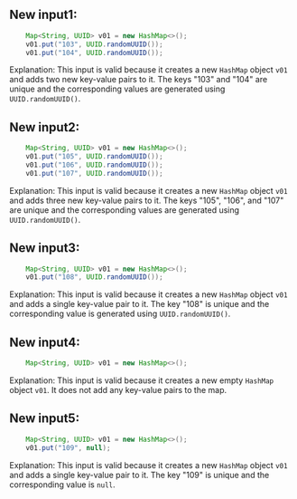 ## New input1:
```java
    Map<String, UUID> v01 = new HashMap<>();
    v01.put("103", UUID.randomUUID());
    v01.put("104", UUID.randomUUID());
```
Explanation: This input is valid because it creates a new `HashMap` object `v01` and adds two new key-value pairs to it. The keys "103" and "104" are unique and the corresponding values are generated using `UUID.randomUUID()`.

## New input2:
```java
    Map<String, UUID> v01 = new HashMap<>();
    v01.put("105", UUID.randomUUID());
    v01.put("106", UUID.randomUUID());
    v01.put("107", UUID.randomUUID());
```
Explanation: This input is valid because it creates a new `HashMap` object `v01` and adds three new key-value pairs to it. The keys "105", "106", and "107" are unique and the corresponding values are generated using `UUID.randomUUID()`.

## New input3:
```java
    Map<String, UUID> v01 = new HashMap<>();
    v01.put("108", UUID.randomUUID());
```
Explanation: This input is valid because it creates a new `HashMap` object `v01` and adds a single key-value pair to it. The key "108" is unique and the corresponding value is generated using `UUID.randomUUID()`.

## New input4:
```java
    Map<String, UUID> v01 = new HashMap<>();
```
Explanation: This input is valid because it creates a new empty `HashMap` object `v01`. It does not add any key-value pairs to the map.

## New input5:
```java
    Map<String, UUID> v01 = new HashMap<>();
    v01.put("109", null);
```
Explanation: This input is valid because it creates a new `HashMap` object `v01` and adds a single key-value pair to it. The key "109" is unique and the corresponding value is `null`.